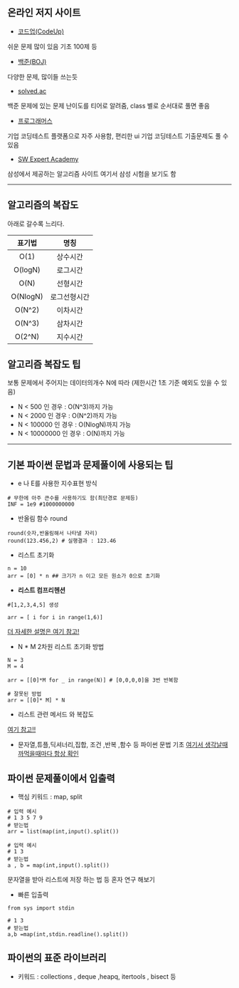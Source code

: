 
## 온라인 저지 사이트

- [코드업(CodeUp)](https://codeup.kr/index.php)

쉬운 문제 많이 있음 기초 100제 등 
- [백준(BOJ)](https://www.acmicpc.net/)

다양한 문제, 많이들 쓰는듯
  - [solved.ac](https://solved.ac/)
  
  백준 문제에 있는 문제 난이도를 티어로 알려줌,
  class 별로 순서대로 풀면 좋음
  
- [프로그래머스](https://programmers.co.kr/)

기업 코딩테스트 플랫폼으로 자주 사용함, 편리한 ui 기업 코딩테스트 기출문제도 풀 수 있음

- [SW Expert Academy](https://swexpertacademy.com/main/main.do)

삼성에서 제공하는 알고리즘 사이트 여기서 삼성 시험을 보기도 함

<hr>

## 알고리즘의 복잡도

아래로 갈수록 느리다.

|표기법|명칭|
|:---:|:---:|
O(1)|상수시간
O(logN)|로그시간
O(N)|선형시간
O(NlogN)|로그선형시간
O(N^2)|이차시간 
O(N^3)|삼차시간 
O(2^N)|지수시간 

## 알고리즘 복잡도 팁

보통 문제에서 주어지는 데이터의개수 N에 따라 (제한시간 1초 기준 예외도 있을 수 있음)

- N < 500 인 경우 : O(N^3)까지 가능
- N < 2000 인 경우 : O(N^2)까지 가능
- N < 100000 인 경우 : O(NlogN)까지 가능
- N < 10000000 인 경우 : O(N)까지 가능

<hr>

## 기본 파이썬 문법과 문제풀이에 사용되는 팁

- e 나 E를 사용한 지수표현 방식

```python3
# 무한에 아주 큰수를 사용하기도 함(최단경로 문제등)
INF = 1e9 #1000000000
```

- 반올림 함수 round

```python3
round(숫자,반올림해서 나타낼 자리)
round(123.456,2) # 실행결과 : 123.46
```

- 리스트 초기화 

```python3
n = 10
arr = [0] * n ## 크기가 n 이고 모든 원소가 0으로 초기화
```

- <b>리스트 컴프리헨션</b>

```python3
#[1,2,3,4,5] 생성 

arr = [ i for i in range(1,6)]

```
[더 자세한 설명은 여기 참고!](https://wikidocs.net/22805)

- N * M 2차원 리스트 초기화 방법

```python3
N = 3
M = 4 

arr = [[0]*M for _ in range(N)] # [0,0,0,0]을 3번 반복함

# 잘못된 방법
arr = [[0]* M] * N 
```

- 리스트 관련 메서드 와 복잡도 

[여기 참고!!](https://m.blog.naver.com/PostView.nhn?blogId=complusblog&logNo=221204308911&proxyReferer=https:%2F%2Fwww.google.com%2F)

- 문자열,튜플,딕셔너리,집합, 조건 ,반복 ,함수 등 파이썬 문법 기초 
[여기서 생각날때 까먹을때마다 항상 확인](https://wikidocs.net/book/1)

## 파이썬 문제풀이에서 입출력 

- 핵심 키워드 : map, split

```python3
# 입력 예시 
# 1 3 5 7 9
# 받는법 
arr = list(map(int,input().split())
```

```python3
# 입력 예시 
# 1 3 
# 받는법 
a , b = map(int,input().split())
```

문자열을 받아 리스트에 저장 하는 법 등 혼자 연구 해보기

- 빠른 입출력 

```python3
from sys import stdin

# 1 3 
# 받는법 
a,b =map(int,stdin.readline().split())

```

## 파이썬의 표준 라이브러리 

- 키워드 : collections , deque ,heapq, itertools , bisect 등 








